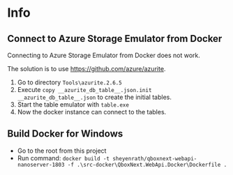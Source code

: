 ﻿# Info

## Connect to Azure Storage Emulator from Docker

Connecting to Azure Storage Emulator from Docker does not work.

The solution is to use https://github.com/azure/azurite.

1. Go to directory `Tools\azurite.2.6.5`
2. Execute `copy __azurite_db_table__.json.init __azurite_db_table__.json` to create the initial tables.
3. Start the table emulator with `table.exe`
4. Now the docker instance can connect to the tables.

## Build Docker for Windows

- Go to the root from this project
- Run command: `docker build -t sheyenrath/qboxnext-webapi-nanoserver-1803 -f .\src-docker\QboxNext.WebApi.Docker\Dockerfile .`